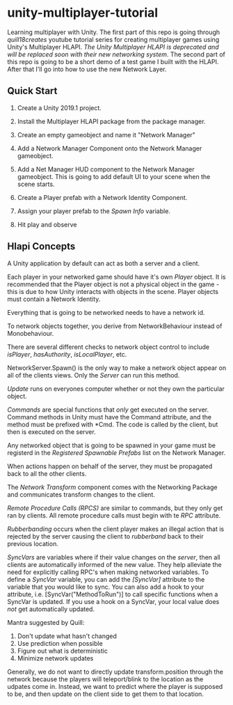 # unity-multiplayer-tutorial
Learning multiplayer with Unity. The first part of this repo is going through _quill18creates_ youtube tutorial series for creating multiplayer games using Unity's Multiplayer HLAPI. *The Unity Multiplayer HLAPI is deprecated and will be replaced soon with their new networking system*. The second part of this repo is going to be a short demo of a test game I built with the HLAPI.   After that I'll go into how to use the new Network Layer.

## Quick Start

1) Create a Unity 2019.1 project.

2) Install the Multiplayer HLAPI package from the package manager.

3) Create an empty gameobject and name it "Network Manager"

4) Add a Network Manager Component onto the Network Manager gameobject.

5) Add a Net Manager HUD component to the Network Manager gameobject.  This is going to add default UI to your scene when the scene starts.

6) Create a Player prefab with a Network Identity Component.

7) Assign your player prefab to the _Spawn Info_ variable.

8) Hit play and observe

## Hlapi Concepts
A Unity application by default can act as both a server and a client.  

Each player in your networked game should have it's own _Player_ object.  It is recommended that the Player object is not a physical object in the game - this is due to how Unity interacts with objects in the scene.  Player objects must contain a Network Identity.

Everything that is going to be networked needs to have a network id.

To network objects together, you derive from NetworkBehaviour instead of Monobehaviour.

There are several different checks to network object control to include _isPlayer_, _hasAuthority_, _isLocalPlayer_, etc.

NetworkServer.Spawn() is the only way to make a network object appear on all of the clients views.  Only the *Server* can run this method.

_Update_ runs on everyones computer whether or not they own the particular object.

_Commands_ are special functions that *only* get executed on the server.  Command methods in Unity must have the Command attribute, and the method must be prefixed with *Cmd.  The code is called by the client, but then is executed on the server.

Any networked object that is going to be spawned in your game must be registerd in the _Registered Spawnable Prefabs_ list on the Network Manager.

When actions happen on behalf of the server, they must be propagated back to all the other clients.

The _Network Transform_ component comes with the Networking Package and communicates transform changes to the client.

_Remote Procedure Calls (RPCS)_ are similar to commands, but they only get ran by clients.  All remote procedure calls must begin with te _RPC_ attribute.

_Rubberbanding_ occurs when the client player makes an illegal action that is rejected by the server causing the client to _rubberband_ back to their previous location.

_SyncVars_ are variables where if their value changes on the *_server_*, then all clients are automatically informed of the new value.  They help alleviate the need for explicitly calling RPC's when making networked variables.  To define a _SyncVar_ variable, you can add the *[SyncVar]* attribute to the variable that you would like to sync.  You can also add a hook to your attribute, i.e. [SyncVar("MethodToRun")] to call specific functions when a SyncVar is updated.  If you use a hook on a SyncVar, your local value does *_not_* get automatically updated.

Mantra suggested by Quill: 
1) Don't update what hasn't changed
2) Use prediction when possible
3) Figure out what is deterministic
4) Minimize network updates

Generally, we do not want to directly update transform.position through the network because the players will teleport/blink to the location as the udpates come in. Instead, we want to predict where the player is supposed to be, and then update on the client side to get them to that location.